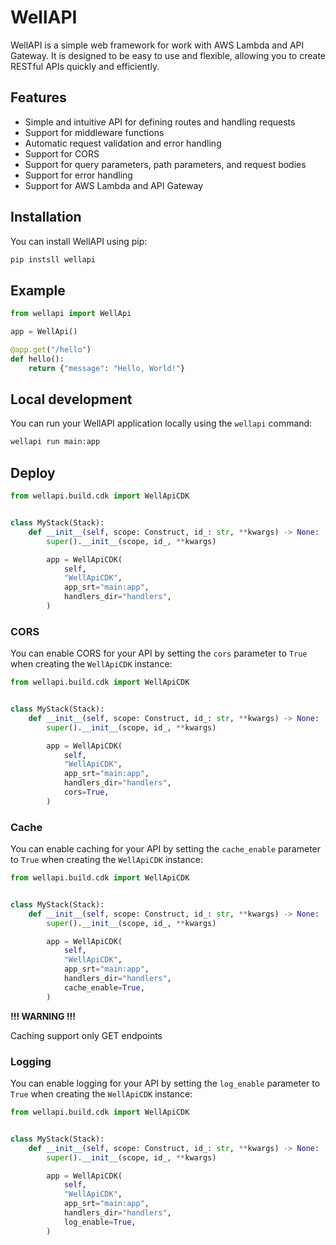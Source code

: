 # WellAPI

WellAPI is a simple web framework for work with AWS Lambda
and API Gateway. It is designed to be easy to use and flexible, allowing you to create RESTful APIs quickly and efficiently.

## Features
- Simple and intuitive API for defining routes and handling requests
- Support for middleware functions
- Automatic request validation and error handling
- Support for CORS
- Support for query parameters, path parameters, and request bodies
- Support for error handling
- Support for AWS Lambda and API Gateway

## Installation

You can install WellAPI using pip:

```bash
pip instsll wellapi
```

## Example

```python
from wellapi import WellApi

app = WellApi()

@app.get("/hello")
def hello():
    return {"message": "Hello, World!"}
```

## Local development

You can run your WellAPI application locally using the `wellapi` command:

```bash
wellapi run main:app
```


## Deploy

```python
from wellapi.build.cdk import WellApiCDK


class MyStack(Stack):
    def __init__(self, scope: Construct, id_: str, **kwargs) -> None:
        super().__init__(scope, id_, **kwargs)

        app = WellApiCDK(
            self,
            "WellApiCDK",
            app_srt="main:app",
            handlers_dir="handlers",
        )
```

### CORS
You can enable CORS for your API by setting the `cors` parameter to `True` when creating the `WellApiCDK` instance:

```python
from wellapi.build.cdk import WellApiCDK


class MyStack(Stack):
    def __init__(self, scope: Construct, id_: str, **kwargs) -> None:
        super().__init__(scope, id_, **kwargs)

        app = WellApiCDK(
            self,
            "WellApiCDK",
            app_srt="main:app",
            handlers_dir="handlers",
            cors=True,
        )
```

### Cache

You can enable caching for your API by setting the `cache_enable` parameter to `True` when creating the `WellApiCDK` instance:

```python
from wellapi.build.cdk import WellApiCDK


class MyStack(Stack):
    def __init__(self, scope: Construct, id_: str, **kwargs) -> None:
        super().__init__(scope, id_, **kwargs)

        app = WellApiCDK(
            self,
            "WellApiCDK",
            app_srt="main:app",
            handlers_dir="handlers",
            cache_enable=True,
        )
```
**!!! WARNING !!!**

Caching support only GET endpoints

### Logging

You can enable logging for your API by setting the `log_enable` parameter to `True` when creating the `WellApiCDK` instance:

```python
from wellapi.build.cdk import WellApiCDK


class MyStack(Stack):
    def __init__(self, scope: Construct, id_: str, **kwargs) -> None:
        super().__init__(scope, id_, **kwargs)

        app = WellApiCDK(
            self,
            "WellApiCDK",
            app_srt="main:app",
            handlers_dir="handlers",
            log_enable=True,
        )
```